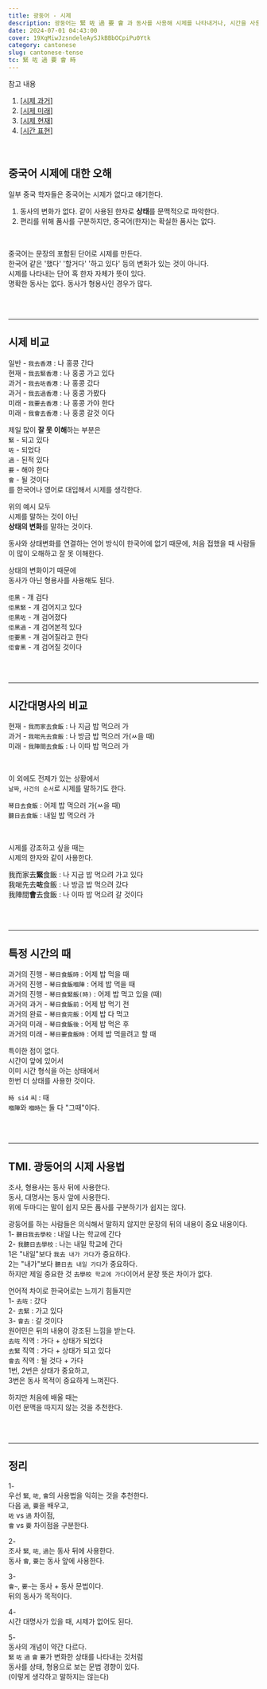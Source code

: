 ```yaml
---
title: 광둥어 - 시제
description: 광둥어는 緊 咗 過 要 會 과 동사를 사용해 시제를 나타내거나, 시간을 사용해서 시제를 나타낸다.
date: 2024-07-01 04:43:00
cover: 19XqMiwJzsndeleAySJkBBbOCpiPu0Ytk
category: cantonese
slug: cantonese-tense
tc: 緊 咗 過 要 會 時
---
```


참고 내용

1. [[시제 과거]](/blog/cantonese-tense-about-pass)
2. [[시제 미래]](/blog/cantonese-tense-about-future)
3. [[시제 현재]](/blog/cantonese-tense-about-present)
4. [[시간 표현]](/blog/cantonese-tense-about-time-and-date)

<br>

## 중국어 시제에 대한 오해

일부 중국 학자들은 중국어는 시제가 없다고 얘기한다.

1. 동사의 변화가 없다. 같이 사용된 한자로 **상태**를 문맥적으로 파악한다.
2. 편리를 위해 품사를 구분하지만, 중국어(한자)는 확실한 품사는 없다.

<br/>

중국어는 문장의 포함된 단어로 시제를 만든다.  
한국어 같은 '했다' '할거다' '하고 있다' 등의 변화가 있는 것이 아니다.  
시제를 나타내는 단어 혹 한자 자체가 뜻이 있다.  
명확한 동사는 없다. 동사가 형용사인 경우가 많다.

<br/><br/><hr/>

## 시제 비교

일반 - `我去香港` : 나 홍콩 간다  
현재 - `我去緊香港` : 나 홍콩 가고 있다  
과거 - `我去咗香港` : 나 홍콩 갔다  
과거 - `我去過香港` : 나 홍콩 가봤다  
미래 - `我要去香港` : 나 홍콩 가야 한다  
미래 - `我會去香港` : 나 홍콩 갈것 이다

제일 많이 **잘 못 이해**하는 부분은  
`緊` - 되고 있다  
`咗` - 되었다  
`過` - 된적 있다  
`要` - 해야 한다  
`會` - 될 것이다  
를 한국어나 영어로 대입해서 시제를 생각한다.

위의 예시 모두  
시제를 말하는 것이 아닌  
**상태의 변화**를 말하는 것이다.

동사와 상태변화를 연결하는 언어 방식이 한국어에 없기 때문에, 처음 접했을 때 사람들이 많이 오해하고 잘 못 이해한다.

상태의 변화이기 때문에  
동사가 아닌 형용사를 사용해도 된다.

`佢黑` - 걔 검다  
`佢黑緊` - 걔 검어지고 있다  
`佢黑咗` - 걔 검어졌다  
`佢黑過` - 걔 검어본적 있다  
`佢要黑` - 걔 검어질라고 한다  
`佢會黑` - 걔 검어질 것이다

<br/><br/><hr/>

## 시간대명사의 비교

현재 - `我而家去食飯` : 나 지금 밥 먹으러 가  
과거 - `我啱先去食飯` : 나 방금 밥 먹으러 가(ㅆ을 때)  
미래 - `我陣間去食飯` : 나 이따 밥 먹으러 가

<br/>

이 외에도 전제가 있는 상황에서  
`날짜`, `사건의 순서`로 시제를 말하기도 한다.

`琴日去食飯` : 어제 밥 먹으러 가(ㅆ을 때)  
`聽日去食飯` : 내일 밥 먹으러 가

<br/>

시제를 강조하고 싶을 때는  
시제의 한자와 같이 사용한다.

我而家去**緊**食飯 : 나 지금 밥 먹으려 가고 있다  
我啱先去**咗**食飯 : 나 방금 밥 먹으려 갔다  
我陣間**會**去食飯 : 나 이따 밥 먹으려 갈 것이다

<br/><br/><hr/>

## 특정 시간의 때

과거의 진행 - `琴日食飯時` : 어제 밥 먹을 때  
과거의 진행 - `琴日食飯嗰陣` : 어제 밥 먹을 때  
과거의 진행 - `琴日食緊飯(時)` : 어제 밥 먹고 있을 (때)  
과거의 과거 - `琴日食飯前` : 어제 밥 먹기 전  
과거의 완료 - `琴日食完飯` : 어제 밥 다 먹고  
과거의 미래 - `琴日食飯後` : 어제 밥 먹은 후  
과거의 미래 - `琴日要食飯時` : 어제 밥 먹을려고 할 때

특이한 점이 없다.  
시간이 앞에 있어서  
이미 시간 형식을 아는 상태에서  
한번 더 상태를 사용한 것이다.

`時 si4` 씨 : 때  
`嗰陣`와 `嗰時`는 둘 다 "그때"이다.

<br/><br/><hr/>

## TMI. 광둥어의 시제 사용법

조사, 형용사는 동사 뒤에 사용한다.  
동사, 대명사는 동사 앞에 사용한다.  
위에 두마디는 말이 쉽지 모든 품사를 구분하기가 쉽지는 않다.

광둥어를 하는 사람들은 의식해서 말하지 않지만 문장의 뒤의 내용이 중요 내용이다.  
1- `聽日我去學校` : 내일 나는 학교에 간다  
2- `我聽日去學校` : 나는 내일 학교에 간다  
1은 "내일"보다 `我去 내가 가다`가 중요하다.  
2는 "내가"보다 `聽日去 내일 가다`가 중요하다.  
하지만 제일 중요한 것 `去學校 학교에 가다`이어서 문장 뜻은 차이가 없다.

언어적 차이로 한국어로는 느끼기 힘들지만  
1- `去咗` : 갔다  
2- `去緊` : 가고 있다  
3- `會去` : 갈 것이다  
원어민은 뒤의 내용이 강조된 느낌을 받는다.  
`去咗` 직역 : 가다 + 상태가 되었다  
`去緊` 직역 : 가다 + 상태가 되고 있다  
`會去` 직역 : 될 것다 + 가다  
1번, 2번은 상태가 중요하고,  
3번은 동사 목적이 중요하게 느껴진다.

하지만 처음에 배울 때는  
이런 문맥을 따지지 않는 것을 추천한다.

<br/><br/><hr/>

## 정리

1-  
우선 `緊`, `咗`, `會`의 사용법을 익히는 것을 추천한다.  
다음 `過`, `要`을 배우고,  
`咗` vs `過` 차이점,  
`會` vs `要` 차이점을 구분한다.

2-  
조사 `緊`, `咗`, `過`는 동사 뒤에 사용한다.  
동사 `會`, `要`는 동사 앞에 사용한다.

3-  
`會~`, `要~`는 동사 + 동사 문법이다.  
뒤의 동사가 목적이다.

4-  
시간 대명사가 있을 때, 시제가 없어도 된다.

5-  
동사의 개념이 약간 다르다.  
`緊` `咗` `過` `會` `要`가 변화한 상태를 나타내는 것처럼  
동사를 상태, 형용으로 보는 문법 경향이 있다.  
(이렇게 생각하고 말하지는 않는다)
